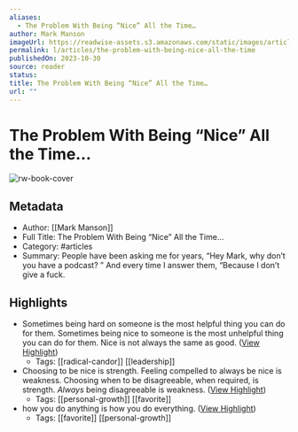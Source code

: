 ```yaml
---
aliases:
  - The Problem With Being “Nice” All the Time…
author: Mark Manson
imageUrl: https://readwise-assets.s3.amazonaws.com/static/images/article3.5c705a01b476.png
permalink: l/articles/the-problem-with-being-nice-all-the-time
publishedOn: 2023-10-30
source: reader
status: 
title: The Problem With Being “Nice” All the Time…
url: ""
---
```

# The Problem With Being “Nice” All the Time…

![rw-book-cover](https://readwise-assets.s3.amazonaws.com/static/images/article3.5c705a01b476.png)

## Metadata

- Author: [[Mark Manson]]
- Full Title: The Problem With Being “Nice” All the Time…
- Category: #articles
- Summary: People have been asking me for years, “Hey Mark, why don’t you have a podcast? ” And every time I answer them, “Because I don’t give a fuck.

## Highlights

- Sometimes being hard on someone is the most helpful thing you can do for them. Sometimes being nice to someone is the most unhelpful thing you can do for them.
  Nice is not always the same as good. ([View Highlight](https://read.readwise.io/read/01he00trkr64b9q96678dwsc1c))
    - Tags: [[radical-candor]] [[leadership]]
- Choosing to be nice is strength. Feeling compelled to always be nice is weakness.
  Choosing when to be disagreeable, when required, is strength. _Always_ being disagreeable is weakness. ([View Highlight](https://read.readwise.io/read/01he00tyb53b2p1nq3jj9hsch9))
    - Tags: [[personal-growth]] [[favorite]]
- how you do anything is how you do everything. ([View Highlight](https://read.readwise.io/read/01he00x3z8vmha3x7hxx7jdg14))
    - Tags: [[favorite]] [[personal-growth]]
